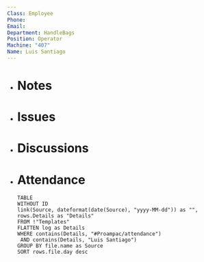 ```yaml
---
Class: Employee
Phone: 
Email: 
Department: HandleBags
Position: Operator
Machine: "407"
Name: Luis Santiago
---
```

- # Notes
- # Issues
- # Discussions
- # Attendance
  
  ```dataview
  TABLE
  WITHOUT ID
  link(Source, dateformat(date(Source), "yyyy-MM-dd")) as "",
  rows.Details as "Details"
  FROM !"Templates"
  FLATTEN log as Details
  WHERE contains(Details, "#Proampac/attendance")
   AND contains(Details, "Luis Santiago")
  GROUP BY file.name as Source
  SORT rows.file.day desc
  ```